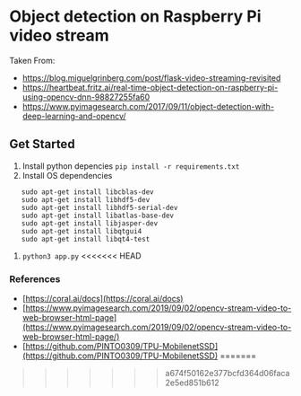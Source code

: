 # Object detection on Raspberry Pi video stream
Taken From:
*  https://blog.miguelgrinberg.com/post/flask-video-streaming-revisited
* https://heartbeat.fritz.ai/real-time-object-detection-on-raspberry-pi-using-opencv-dnn-98827255fa60
* https://www.pyimagesearch.com/2017/09/11/object-detection-with-deep-learning-and-opencv/



## Get Started
1. Install python depencies `pip install -r requirements.txt`
1. Install OS dependencies
  ```
     sudo apt-get install libcblas-dev
     sudo apt-get install libhdf5-dev
     sudo apt-get install libhdf5-serial-dev 
     sudo apt-get install libatlas-base-dev
     sudo apt-get install libjasper-dev 
     sudo apt-get install libqtgui4 
     sudo apt-get install libqt4-test
  ```
1. `python3 app.py`
<<<<<<< HEAD

### References

* [https://coral.ai/docs](https://coral.ai/docs)
* [https://www.pyimagesearch.com/2019/09/02/opencv-stream-video-to-web-browser-html-page](https://www.pyimagesearch.com/2019/09/02/opencv-stream-video-to-web-browser-html-page/)
* [https://github.com/PINTO0309/TPU-MobilenetSSD](https://github.com/PINTO0309/TPU-MobilenetSSD)
=======
>>>>>>> a674f50162e377bcfd364d06faca2e5ed851b612
